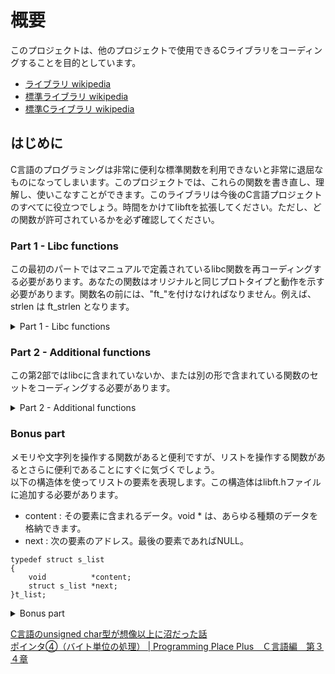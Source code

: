# 概要
このプロジェクトは、他のプロジェクトで使用できるCライブラリをコーディングすることを目的としています。  
- [ライブラリ wikipedia](https://ja.wikipedia.org/wiki/%E3%83%A9%E3%82%A4%E3%83%96%E3%83%A9%E3%83%AA)  
- [標準ライブラリ wikipedia](https://ja.wikipedia.org/wiki/%E6%A8%99%E6%BA%96%E3%83%A9%E3%82%A4%E3%83%96%E3%83%A9%E3%83%AA)  
- [標準Cライブラリ wikipedia](https://ja.wikipedia.org/wiki/%E6%A8%99%E6%BA%96C%E3%83%A9%E3%82%A4%E3%83%96%E3%83%A9%E3%83%AA)  
## はじめに
C言語のプログラミングは非常に便利な標準関数を利用できないと非常に退屈なものになってしまいます。このプロジェクトでは、これらの関数を書き直し、理解し、使いこなすことができます。このライブラリは今後のC言語プロジェクトのすべてに役立つでしょう。時間をかけてlibftを拡張してください。ただし、どの関数が許可されているかを必ず確認してください。

### Part 1 - Libc functions
この最初のパートではマニュアルで定義されているlibc関数を再コーディングする必要があります。あなたの関数はオリジナルと同じプロトタイプと動作を示す必要があります。関数名の前には、"ft_"を付けなければなりません。例えば、strlen は ft_strlen となります。
<details>
<summary>Part 1 - Libc functions</summary>

<details>
<summary>ft_atoi</summary>

#### description
ft_atoiは文字列を int 型整数に変換する。
#### return value
変換された値。
```
static int	ft_isspace(const char str)
{
	if (str == ' ' || str == '\f' || str == '\n'
		|| str == '\r' || str == '\t' || str == '\v')
		return (1);
	return (0);
}

static long	ft_isoverflow(int neg)
{
	if (neg)
		return (LONG_MIN);
	return (LONG_MAX);
}

static long	ft_strtol(const char *s, int neg, unsigned long cutoff, int cutlim)
{
	unsigned long	acc;
	int				any;
	int				c;

	acc = 0;
	any = 0;
	c = *s++;
	while (ft_isdigit(c))
	{
		c -= '0';
		if (any < 0 || acc > cutoff || (acc == cutoff && c > cutlim))
			any = -1;
		else
		{
			any = 1;
			acc = 10 * acc + c;
		}
		c = *s++;
	}
	if (any < 0)
		acc = ft_isoverflow(neg);
	else if (neg)
		acc = -acc;
	return (acc);
}

int	ft_atoi(const char *str)
{
	const char		*s = str;
	unsigned long	cutoff;
	int				cutlim;
	int				neg;

	neg = 0;
	//空白文字をスキップして、もしあれば先頭の+/-記号を拾います。
	while (ft_isspace(*s))
		s++;
	if (*s == '-')
	{
		neg = 1;
		s++;
	}
	else if (*s == '+')
		s++;

	//cutoff値を計算します。
	//この値よりも大きい入力数字は、その後に入力文字が続く場合大きすぎることになります。
	//この値に等しいものは、最後の桁に基づいて有効か無効か判断します。
	//例えば、longの範囲が[-9223372036854775808..9223372036854775807]なので
	//cutoffは922337203685477580に、cutlimは7（neg==0）または8（neg==1）のいずれかに設定されます。
	//つまり、922337203685477580以上の値を累積した場合、
	//または同じ値であっても次の桁が7（または8）を超える場合は数値が大きすぎて範囲エラーが返されます。
	if (neg)
		cutoff = -(unsigned long)LONG_MIN;
	else
		cutoff = LONG_MAX;
	cutlim = cutoff % 10;
	cutoff /= 10;
	return ((int)ft_strtol(s, neg, cutoff, cutlim));
}
```
</details>

<details>
<summary>ft_bzero</summary>

### description
ft_bzeroはバイト列 s から始まる領域の先頭 n バイトを 数値ゼロ (値が '\0' のバイト)で埋める。
### return value

```
void	ft_bzero(void *s, size_t n)
{
	ft_memset(s, 0, n);
}
```
</details>

<details>
<summary>ft_calloc</summary>

### description
ft_callocは size バイトの要素 count個からなる配列にメモリを割り当て、割り当てられたメモリに対するポインタを返す。
メモリの内容は数値ゼロ (全ビットがゼロのバイト) にセットされる。
### return value
割り当てられたメモリーへのポインターを返す。 割り当てられたメモリーは、あらゆる組み込み型に対応できるようにアラインメントされる。
エラーの場合、これらの関数は NULL を返す。
```
void	*ft_calloc(size_t count, size_t size)
{
	void	*memory;

	memory = malloc(count * size);
	if (!memory)
		return (NULL);
	else
		ft_bzero(memory, count * size);
	return (memory);
}
```
</details>

<details>
<summary>ft_isalnum</summary>

### description
ft_isalnumはft_isalphaまたはft_isdigitが真であるかをテストします。 引数の値は、unsigned charまたはEOFの値として表現可能でなければなりません。
### return value
文字テスト結果が偽のとき 0 を返し、文字テスト結果が真のとき 1 を返します。
```
int	ft_isalnum(int c)
{
	return (ft_isalpha(c) || ft_isdigit(c));
}
```
</details>

<details>
<summary>ft_isalpha</summary>

### description
ft_isalphaはアルファベットであるかをテストします。 引数の値は、unsigned charまたはEOFの値として表現可能でなければなりません。
### return value
文字テスト結果が偽のとき 0 を返し、文字テスト結果が真のとき 1 を返します。
```
int	ft_isalpha(int c)
{
	if ((c >= 'A' && c <= 'Z') || (c >= 'a' && c <= 'z'))
		return (1);
	return (0);
}
```
</details>

<details>
<summary>ft_ascii</summary>

### description
ft_isasciiはASCII文字（0～127の範囲）であるかをテストします。引数の値は、unsigned charまたはEOFの値として表現可能でなければなりません。
### return value
文字テスト結果が偽のとき 0 を返し、文字テスト結果が真のとき 1 を返します。
```
int	ft_isascii(int c)
{
	return ((c >= 0) && (c <= 127));
}
```
</details>

<details>
<summary>ft_isdigit</summary>

### description
ft_isdigitは数字 (0〜9) かどうかをテストします。引数の値は、unsigned charまたはEOFの値として表現可能でなければなりません。
### return value
文字テスト結果が偽のとき 0 を返し、文字テスト結果が真のとき 1 を返します。
```
int	ft_isdigit(int c)
{
	if (c >= '0' && c <= '9')
		return (1);
	return (0);
}
```
</details>

<details>
<summary>ft_isprint</summary>

### description
ft_isprintは空白 (' ') を含む表示可能文字であるかをテストします。引数の値は、unsigned charまたはEOFの値として表現可能でなければなりません。
### return value
文字テスト結果が偽のとき 0 を返し、文字テスト結果が真のとき 1 を返します。
```
int	ft_isprint(int c)
{
	if (c >= 32 && c <= 126)
		return (1);
	return (0);
}
```
</details>

<details>
<summary>ft_memchr</summary>

### description
ft_memchrはポインタ s が指し示すメモリブロックの 先頭の n バイトから文字 c を探す。 最初に c (unsigned char と解釈される) が見つかった時点で動作が停止する。
### return value
一致する文字へのポインタを返し、もし文字が指定メモリ領域に現れない場合は NULL を返す。
```
void	*ft_memchr(const void *s, int c, size_t n)
{
	const unsigned char	*ptr = s;

	while (n--)
	{
		if (*ptr == (unsigned char)c)
			return ((void *)ptr);
		ptr++;
	}
	return (NULL);
}
```
</details>

<details>
<summary>ft_memcmp</summary>

### description
ft_memcmpはメモリー領域 s1 とs2 の最初の n バイトを比較する (各バイトは unsigned char として解釈される)。
### return value
s1 の最初の n バイトが s2 の最初の n バイトよりも小さいか、同じか、あるいは大きいかによってそれぞれ負の整数、0、 正の整数を返す。
0 でない値の場合、 s1 と s2 で値が異なった最初のバイトの値の差で符号は決定される (バイトは unsigned char で解釈される)。
n が 0 の場合、返り値は 0 となる。
### information
'\177' と '\200'を比較する  
signed charの場合  
127 > -128  
unsigned charの場合  
127 < 128  
と結果が違ってしまう  
8進数の'\200' 16進数で '\x80'は符号の切り替わる文字コード  
```
int	ft_memcmp(const void *s1, const void *s2, size_t n)
{
	const unsigned char	*p1 = s1;
	const unsigned char	*p2 = s2;

	while (n--)
	{
		if (*p1++ != *p2++)
			return (*--p1 - *--p2);
	}
	return (0);
}
```
</details>

<details>
<summary>ft_memcpy</summary>

### description
ft_memcpyはメモリー領域 src の先頭 n バイトを メモリー領域 dest にコピーする。コピー元の領域と コピー先の領域が重なってはならない。重なっている場合は ft_memmove を使うこと。
### return value
dest へのポインターを返す。
```
void	*ft_memcpy(void *dst, const void *src, size_t n)
{
	unsigned char		*d;
	const unsigned char	*s = src;

	d = (unsigned char *)dst;
	if (!d && !s)
		return (NULL);
	while (n--)
		*d++ = *s++;
	return (dst);
}
```
</details>

<details>
<summary>ft_memmove</summary>

### description
ft_memmoveはメモリー領域 src の先頭 n バイトを メモリー領域 dst にコピーする。コピー元
とコピー先の 領域が重なっていてもよい。 最初に src のバイトが src とも dest とも重ならない
一時的な配列にコピーされてから、一時的な配列から dst にバイトのコピーが行われたかのよう
にコピーが行われる。
### return value
dest へのポインターを返す。 
```
void	*ft_memmove(void *dst, const void *src, size_t len)
{
	unsigned char		*d;
	unsigned const char	*s;
	unsigned char		*lastd;
	unsigned const char	*lasts;

	s = (const unsigned char *)src;
	d = (unsigned char *)dst;
	if (!d && !s)
		return (NULL);
	if (d < s)
		while (len--)
			*d++ = *s++;
	else
	{
		lasts = s + (len - 1);
		lastd = d + (len - 1);
		while (len--)
			*lastd-- = *lasts--;
	}
	return (dst);
}
```
</details>

<details>
<summary>ft_memset</summary>

### description
ft_memset b で示されるメモリー領域の先頭からlen バイトを c (unsigned char に変換)で埋める。
### return value
b へのポインターを返す。  
```
void	*ft_memset(void *b, int c, size_t len)
{
	unsigned char	*ptr;
	unsigned char	pc;

	ptr = (unsigned char *)b;
	pc = (unsigned char)c;
	while (len--)
		*ptr++ = pc;
	return (b);
}
```
</details>

<details>
<summary>ft_strchr</summary>

### description
ft_strchrは s によって指される文字列の中で最初に出会う文字 c を見つける。
### return value
一致した文字へのポインターを返し、もし 文字が見つからない場合は NULL を返す。終端のヌルバイトは文字列の一部とみなされ、cに'\0' が指定された場合には終端のヌルバイトへのポインターを返す。
```
char	*ft_strchr(const char *s, int c)
{
	char	p;

	p = (char)c;
	while (*s)
	{
		if (*s == p)
			return ((char *)s);
		s++;
	}
	if (c == '\0')
		return ((char *)s);
	return (NULL);
}
```
</details>

<details>
<summary>ft_strdup</summary>

### description
ft_strdupは文字列 s1の複製である 新しい文字列へのポインターを返す。 新しい文字列のためのメモリーは malloc(3) で得ている。 そして、free(3) で解放することができる。
### return value
複製された文字列へのポインターを返す。 十分なメモリーが確保できなかった場合にはNULL を返す。
```
char	*ft_strdup(const char *s1)
{
	size_t	len;
	char	*copy;

	len = ft_strlen(s1) + 1;
	copy = (char *)malloc(len);
	if (!copy)
		return (NULL);
	ft_memcpy(copy, s1, len);
	return (copy);
}
```
</details>

<details>
<summary>ft_strlcat</summary>

### description
ft_strlcatはdst の終りに文字列 src を追加する。多くても
dstsize - strlen(dst) - 1 文字を追加する。
src と dst 文字列がオーバラップするなら振る舞いは不確定。
### return value
作成しようと試みる文字列の合計の長さを返す。つまりdst の初期値 + src の長さを意味する。
```
size_t	ft_strlcat(char *dst, const char *src, size_t dstsize)
{
	char		*d;
	const char	*s;
	size_t		n;
	size_t		dlen;

	d = dst;
	s = src;
	n = dstsize;
	while (n-- != 0 && *d)
		d++;
	dlen = d - dst;
	n = dstsize - dlen;
	if (n == 0)
		return (dlen + ft_strlen(s));
	while (*s)
	{
		if (n != 1)
		{
			*d++ = *s;
			n--;
		}
		s++;
	}
	*d = '\0';
	return (dlen + (s - src));
}
```
</details>

<details>
<summary>ft_strlcpy</summary>

### description
ft_strlcpyは文字列 src から dst まで size -1 文字までコピーする。
size が 0 でないなら結果はヌル文字で終了する。
### return value
作成しようと試みる文字列の合計の長さを返す。つまりsrc の長さを意味する。
```
size_t	ft_strlcpy(char *dst, const char *src, size_t dstsize)
{
	size_t	srclen;

	srclen = ft_strlen(src);
	if (srclen + 1 < dstsize)
		ft_memcpy(dst, src, srclen + 1);
	else if (dstsize != 0)
	{
		ft_memcpy(dst, src, dstsize - 1);
		dst[dstsize - 1] = '\0';
	}
	return (srclen);
}
```
</details>

<details>
<summary>ft_strlen</summary>

### description
ft_strlenは s が指す文字列の長さを計算する。
### return value
s が指す文字列のバイト数を返す。
```
size_t	ft_strlen(const char *s)
{
	size_t	idx;

	idx = 0;
	while (s[idx] != '\0')
		idx++;
	return (idx);
}
```
</details>

<details>
<summary>ft_strncmp</summary>

### description
ft_strncmpはs1 と s2 の最初の len バイトだけを比較する。
 ‘\200’ が ‘\0’ よりも大きくなるように、unsigned char を使って行いる。
### return value
s1 が s2 よりも大きいか、等しいか、あるいは小さいかに応じてそれぞれ 0 よりも大きい、0 に等しい、 あるいは 0 よりも小さい整数を返す。
### information
'\177' と '\200'を比較する  
signed charの場合  
127 > -128  
unsigned charの場合  
127 < 128  
と結果が違ってしまう  
8進数の'\200' 16進数で '\x80'は符号の切り替わる文字コード  
```
int	ft_strncmp(const char *s1, const char *s2, size_t len)
{
	unsigned char	u1;
	unsigned char	u2;

	while (len--)
	{
		u1 = (unsigned char)*s1++;
		u2 = (unsigned char)*s2++;
		if (u1 != u2)
			return (u1 - u2);
		if (u1 == '\0')
			return (0);
	}
	return (0);
}
```
</details>

<details>
<summary>ft_strnstr</summary>

### description
ft_strnstrは部分文字列 needle が文字列 haystack 中 で最初に現れる位置を見つける。len バイトだけを比較する。
### return value
見つかった部分文字列の開始を指すポインターを返し、 もし部分文字列が見つからない場合は NULL を返す。
```
char	*ft_strnstr(const char *haystack, const char *needle, size_t len)
{
	size_t		needle_len;
	const char	*top;

	needle_len = ft_strlen(needle);
	if (needle_len == 0
		|| (len == needle_len && !ft_strncmp(haystack, needle, needle_len)))
		return ((char *)haystack);
	top = haystack;
	while (*top && top <= haystack + len - needle_len)
	{
		if (*top == *needle
			&& !ft_strncmp(top + 1, needle + 1, needle_len - 1))
			return ((char *)top);
		top++;
	}
	return (NULL);
}
```
</details>

<details>
<summary>ft_strrchr</summary>

### description
ft_strrchrは文字列 s 中に最後に文字 c が現れた位置へのポインターを返す。
### return value
一致した文字へのポインターを返し、もし 文字が見つからない場合は NULL を返す。終端のヌルバイトは文字列の一部と みなされ、c に '\0' が指定された場合には、終端のヌルバイトへのポインターを返す。
```
char	*ft_strrchr(const char *s, int c)
{
	char	*save;

	save = NULL;
	while (1)
	{
		if (*s == c)
			save = (char *)s;
		if (!*s)
			return (save);
		s++;
	}
}
```
</details>

<details>
<summary>ft_tolower</summary>

### description
ft_tolowerは大文字を小文字に変換する。
### return value
変換ができれば変換後の文字を返す。できなければ変換前の c を返す。  
```
int	ft_tolower(int c)
{
	if (c >= 'A' && c <= 'Z')
		c |= (1 << 5);
	return (c);
}
```
</details>

<details>
<summary>ft_toupper</summary>

### description
ft_toupperは小文字を大文字に変換する。
### return value
変換ができれば変換後の文字を返す。できなければ変換前の c を返す。  
```
int	ft_toupper(int c)
{
	if (c >= 'a' && c <= 'z')
		c &= ~(1 << 5);
	return (c);
}
```
</details>

</details>

### Part 2 - Additional functions
この第2部ではlibcに含まれていないか、または別の形で含まれている関数のセットをコーディングする必要があります。
<details>
<summary>Part 2 - Additional functions</summary>

<details>
<summary>ft_substr</summary>

### description
文字列's'の複製を(malloc(3)を使って)確保して返す。
文字列はインデックス 'start' から始まり、最大サイズ 'len' である。
### return value
文字列's'の複製を確保して返す。 割り当てに失敗した場合はNULLを返す。
```
char	*ft_substr(char const *s, unsigned int start, size_t len)
{
	size_t	s_len;
	size_t	i;
	char	*sub;

	if (!s)
		return (NULL);
	s_len = ft_strlen(s + start);
	if (len > s_len)
		len = s_len;
	sub = (char *)malloc(len + 1);
	if (!sub)
		return (NULL);
	i = 0;
	if (start < ft_strlen(s))
		while (i < len)
			sub[i++] = s[start++];
	sub[i] = '\0';
	return (sub);
}
```
</details>

<details>
<summary>ft_strjoin</summary>

### description
(malloc(3)を使って)'s1'と's2'を連結した新しい文字列を返す。
### return value
連結した新しい文字列を返します。割り当てに失敗した場合はNULLを返す。
```
char	*ft_strjoin(char const *s1, char const *s2)
{
	char	*ptr;
	char	*top;

	if (!s1 || !s2)
		return (NULL);
	ptr = (char *)malloc(ft_strlen(s1) + ft_strlen(s2) + 1);
	if (!ptr)
		return (NULL);
	top = ptr;
	while (*s1)
		*ptr++ = *s1++;
	while (*s2)
		*ptr++ = *s2++;
	*ptr = '\0';
	return (top);
}
```
</details>

<details>
<summary>ft_strtrim</summary>

### description
(malloc(3)を使って)'set'で指定された文字を文字列の最初と最後から削除した's1'のコピーを返す。
### return value
トリミングされた文字列を返す。
```
char	*ft_strtrim(char const *s1, char const *set)
{
	size_t	len;
	char	*trimmed;

	if (!s1 || !set)
		return (NULL);
	while (*s1 && ft_strchr(set, *s1))
		s1++;
	len = ft_strlen(s1);
	while (len && ft_strchr(set, s1[len]))
		len--;
	trimmed = ft_substr(s1, 0, len + 1);
	return (trimmed);
}
```
</details>

<details>
<summary>ft_split</summary>

### description
(malloc(3)を使って)文字'c'を区切り文字として's'を分割して得られる文字列の配列を確保して返す。
配列の最後には NULL ポインタで終了しなければならない。
### return value
分割された新しい文字列の配列。分割に失敗した場合は NULLを返す。
```
static size_t	ft_split_cnt(char const *s, char c)
{
	size_t	cnt;

	cnt = 0;
	while (*s)
	{
		if (*s != c && *(s + 1) == c)
			cnt++;
		s++;
	}
	return (++cnt);
}

static char	*ft_split_substr(char const *s, size_t len)
{
	size_t	i;
	char	*sub;

	if (!s)
		return (NULL);
	sub = (char *)malloc(len + 1);
	if (!sub)
		return (NULL);
	i = -1;
	while (++i < len)
		sub[i] = s[i];
	sub[i] = '\0';
	return (sub);
}

static void	ft_split_internal(char const *s, char c, char **split)
{
	size_t	idx;
	char	*chr;

	idx = 0;
	while (*s)
	{
		while ((*s == c) && *s)
			s++;
		if (*s)
		{
			chr = ft_strchr(s, c);
			if (!chr)
				split[idx] = ft_split_substr(s, ft_strlen(s));
			else
				split[idx] = ft_split_substr(s, chr - s);
		}
		while ((*s != c) && *s)
			s++;
		idx++;
	}
}

char	**ft_split(char const *s, char c)
{
	char	**split;

	if (!s)
		return (NULL);
	split = (char **)ft_calloc((ft_split_cnt(s, c) + 1), sizeof(char *));
	if (!split)
		return (NULL);
	ft_split_internal(s, c, split);
	return (split);
}
```
</details>

<details>
<summary>ft_itoa</summary>

### description
(malloc(3)を使って)引数として受け取った整数を文字列にして返す。負の数は処理しなければならない。
### return value
整数として受け取った'n'を文字列にして返す。割り当てに失敗した場合はNULLを返す。
```
size_t	ft_itoa_len(int n)
{
	size_t	len;

	len = 0;
	if (n < 0)
	{
		n *= -1;
		len++;
	}
	while (n)
	{
		len++;
		n /= 10;
	}
	return (len);
}

char	*ft_itoa(int n)
{
	char			*ptr;
	size_t			len;
	unsigned int	nbr;

	if (n == 0)
		return (ft_strdup("0"));
	len = ft_itoa_len(n);
	ptr = ft_calloc(len + 1, sizeof(char));
	if (!ptr)
		return (NULL);
	nbr = n;
	if (n < 0)
		nbr = -n;
	while (nbr > 0)
	{
		ptr[--len] = '0' + (nbr % 10);
		nbr /= 10;
	}
	if (n < 0)
		ptr[0] = '-';
	return (ptr);
}
```
</details>

<details>
<summary>ft_strmapi</summary>

### description
文字列's'の各文字に関数'f'を適用し、新しい文字列を作成します。（malloc(3)を使用）
### return value
関数f' を連続して適用して作成した文字列。 割り当てに失敗した場合はNULLを返す。
```
char	*ft_strmapi(char const *s, char (*f) (unsigned int, char))
{
	unsigned int	i;
	char			*buf;

	if (!s || !f)
		return (NULL);
	i = 0;
	buf = (char *)malloc(ft_strlen(s) + 1);
	if (!buf)
		return (NULL);
	while (s[i])
	{
		buf[i] = (*f)(i, s[i]);
		i++;
	}
	buf[i] = '\0';
	return (buf);
}
```
</details>

<details>
<summary>ft_striteri</summary>

### description
引数として渡された文字列に関数'f'を適用し、必要に応じて変更する。
### return value
```
void	ft_striteri(char *s, void (*f)(unsigned int, char *))
{
	unsigned int	i;

	if (!s || !f)
		return ;
	i = 0;
	while (s[i])
	{
		(*f)(i, &s[i]);
		i++;
	}
}
```
</details>

<details>
<summary>ft_putchar_fd</summary>

### description
文字'c'を指定されたファイルディスクリプターに出力する。
### return value
```
void	ft_putchar_fd(char c, int fd)
{
	write(fd, &c, 1);
}
```
</details>

<details>
<summary>ft_putstr_fd</summary>

### description
文字列's'を指定されたファイルディスクリプターに出力する。
### return value
```
void	ft_putstr_fd(char *s, int fd)
{
	if (!s)
		return ;
	write(fd, s, ft_strlen(s));
}
```
</details>

<details>
<summary>ft_putendl_fd</summary>

### description
文字列's'を指定されたファイルディスクリプターに出力する。その後に改行を入れる。
### return value
```
void	ft_putendl_fd(char *s, int fd)
{
	if (!s)
		return ;
	write(fd, s, ft_strlen(s));
	write(fd, "\n", 1);
}
```
</details>

<details>
<summary>ft_putnbr_fd</summary>

### description
整数'n'を指定されたファイルディスクリプターに出力する。
### return value
```
void	ft_putnbr_fd(int n, int fd)
{
	unsigned int	nbr;

	if (n < 0)
	{
		ft_putchar_fd('-', fd);
		n = n * (-1);
		nbr = (unsigned int)n;
	}
	else
		nbr = (unsigned int)n;
	if (nbr > 9)
	{
		ft_putnbr_fd(nbr / 10, fd);
		ft_putnbr_fd(nbr % 10, fd);
	}
	else
		ft_putchar_fd(nbr + '0', fd);
}
```
</details>

</details>


### Bonus part
メモリや文字列を操作する関数があると便利ですが、リストを操作する関数があるとさらに便利であることにすぐに気づくでしょう。  
以下の構造体を使ってリストの要素を表現します。この構造体はlibft.hファイルに追加する必要があります。
- content : その要素に含まれるデータ。void * は、あらゆる種類のデータを格納できます。
- next    : 次の要素のアドレス。最後の要素であればNULL。

```
typedef struct s_list
{
    void          *content;
    struct s_list *next;
}t_list;
```

<details>
<summary>Bonus part</summary>

<details>
<summary>ft_lstnew</summary>

### description
新しい要素を（malloc(3)で）確保して返す。変数 'content' は引数 'content' の値で初期化され、変数'next'はNULLで初期化される。
### return value
新しい要素を返す。
```
t_list	*ft_lstnew(void *content)
{
	t_list	*new_lst;

	new_lst = (t_list *)malloc(sizeof(t_list));
	if (!new_lst)
		return (NULL);
	new_lst->content = content;
	new_lst->next = NULL;
	return (new_lst);
}
```
</details>

<details>
<summary>ft_lstadd_front</summary>

### description
要素'new'をリストの先頭に追加する。
### return value
```
void	ft_lstadd_front(t_list **lst, t_list *new)
{
	if (!new || !lst)
		return ;
	new->next = *lst;
	*lst = new;
}
```
</details>

<details>
<summary>ft_lstsize</summary>

### description
リストの要素数をカウントする。
### return value
要素数を返す。
```
int	ft_lstsize(t_list *lst)
{
	int		cnt;
	t_list	*ptr;

	ptr = lst;
	cnt = 0;
	while (ptr)
	{
		ptr = ptr->next;
		cnt++;
	}
	return (cnt);
}
```
</details>

<details>
<summary>ft_lstlast</summary>

### description
リストの最後の要素を返す。
### return value
リストの最後の要素を返す。
```
t_list	*ft_lstlast(t_list *lst)
{
	t_list	*ptr;

	if (!lst)
		return (NULL);
	ptr = lst;
	while (ptr->next)
		ptr = ptr->next;
	return (ptr);
}
```
</details>

<details>
<summary>ft_lstadd_back</summary>

### description
リストの最後に要素'new'を追加する。
### return value
```
void	ft_lstadd_back(t_list **lst, t_list *new)
{
	t_list	*ptr;

	if (!new || !lst)
		return ;
	if (*lst)
	{
		ptr = *lst;
		while (ptr->next)
			ptr = ptr->next;
		ptr->next = new;
	}
	else
		*lst = new;
}
```
</details>

<details>
<summary>ft_lstdelone</summary>

### description
データを削除する関数delを使いlstのcontentのデータを削除する。
content削除後、リストをfreeする。
nextはfreeしてはいけない。
### return value
```
void	ft_lstdelone(t_list *lst, void (*del)(void *))
{
	if (!lst || !del)
		return ;
	(*del)(lst->content);
	free(lst);
}
```
</details>

<details>
<summary>ft_lstclear</summary>

### description
指定された要素すべてを削除する関数delを使用し、freeする。
最後にnextがさすポインタをNULLに設定する必要がある。
### return value
```
void	ft_lstclear(t_list **lst, void (*del)(void*))
{
	t_list	*tmp;
	if (!lst || !del)
		return ;
	while (*lst)
	{
		tmp = (*lst)->next;
		ft_lstdelone(*lst, del);
		*lst = tmp;
	}
	*lst = NULL;
}
```
</details>

<details>
<summary>ft_lstiter</summary>

### description
lstの各contentへ関数fを適用する。
### return value
```
void	ft_lstiter(t_list *lst, void (*f)(void *))
{
	t_list	*ptr;

	if (!lst || !f)
		return ;
	ptr = lst;
	while (ptr)
	{
		(*f)(ptr->content);
		ptr = ptr->next;
	}
}
```
</details>

<details>
<summary>ft_lstmap</summary>

### description
lstの名contentに関数「f」を適用し、新しいリストを作成する。
del関数は必要に応じて、コンテンツを削除する。
### return value
新しいリスト。割り当てが失敗した場合はNULL。
```
t_list	*ft_lstmap(t_list *lst, void *(*f)(void *), void (*del)(void *))
{
	t_list	*new_lst;
	t_list	*apply_elem;

	if (!lst || !f)
		return (NULL);
	new_lst = NULL;
	while (lst)
	{
		apply_elem = ft_lstnew((*f)(lst->content));
		if (!apply_elem)
		{
			ft_lstclear(&new_lst, del);
			return (NULL);
		}
		ft_lstadd_back(&new_lst, apply_elem);
		lst = lst->next;
	}
	return (new_lst);
}
```
</details>

</details>

[C言語のunsigned char型が想像以上に沼だった話](https://qiita.com/mizcii/items/a5adb7a56b1c4a31951a)  
[ポインタ④（バイト単位の処理） | Programming Place Plus　Ｃ言語編　第３４章](https://programming-place.net/ppp/contents/c/034.html)

